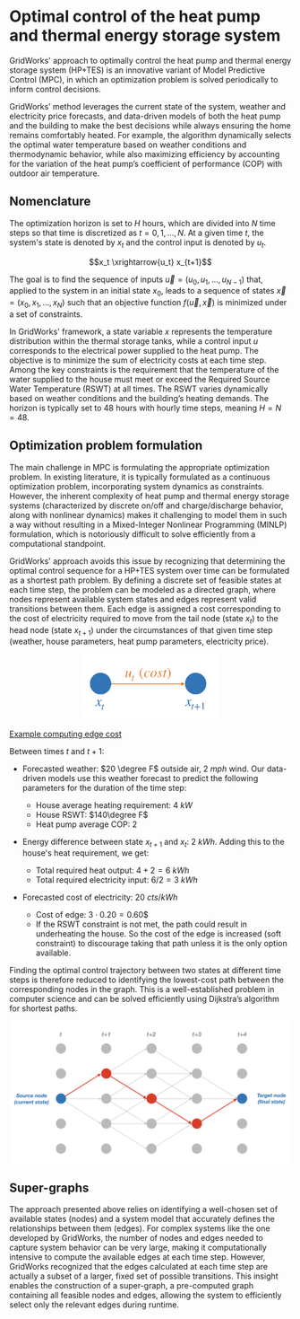 # Optimal control of the heat pump and thermal energy storage system

GridWorks' approach to optimally control the heat pump and thermal energy storage system (HP+TES) is an innovative variant of Model Predictive Control (MPC), in which an optimization problem is solved periodically to inform control decisions.

GridWorks’ method leverages the current state of the system, weather and electricity price forecasts, and data-driven models of both the heat pump and the building to make the best decisions while always ensuring the home remains comfortably heated. For example, the algorithm dynamically selects the optimal water temperature based on weather conditions and thermodynamic behavior, while also maximizing efficiency by accounting for the variation of the heat pump’s coefficient of performance (COP) with outdoor air temperature.

## Nomenclature

The optimization horizon is set to $H$ hours, which are divided into $N$ time steps so that time is discretized as $t=0,1,...,N$. At a given time $t$, the system's state is denoted by $x_t$ and the control input is denoted by $u_t$. 

$$x_t \xrightarrow{u_t} x_{t+1}$$

The goal is to find the sequence of inputs $\vec{u} = (u_0, u_{1}, ..., u_{N-1}$) that, applied to the system in an initial state $x_{0}$, leads to a sequence of states $\vec{x} = (x_0 , x_1,...,x_N)$ such that an objective function $f(\vec{u}, \vec{x})$ is minimized under a set of constraints.

In GridWorks' framework, a state variable $x$ represents the temperature distribution within the thermal storage tanks, while a control input $u$ corresponds to the electrical power supplied to the heat pump. The objective is to minimize the sum of electricity costs at each time step. Among the key constraints is the requirement that the temperature of the water supplied to the house must meet or exceed the Required Source Water Temperature (RSWT) at all times. The RSWT varies dynamically based on weather conditions and the building’s heating demands. The horizon is typically set to 48 hours with hourly time steps, meaning $H=N=48$.

## Optimization problem formulation

The main challenge in MPC is formulating the appropriate optimization problem. In existing literature, it is typically formulated as a continuous optimization problem, incorporating system dynamics as constraints. However, the inherent complexity of heat pump and thermal energy storage systems (characterized by discrete on/off and charge/discharge behavior, along with nonlinear dynamics) makes it challenging to model them in such a way without resulting in a Mixed-Integer Nonlinear Programming (MINLP) formulation, which is notoriously difficult to solve efficiently from a computational standpoint.

GridWorks' approach avoids this issue by recognizing that determining the optimal control sequence for a HP+TES system over time can be formulated as a shortest path problem. By defining a discrete set of feasible states at each time step, the problem can be modeled as a directed graph, where nodes represent available system states and edges represent valid transitions between them. Each edge is assigned a cost corresponding to the cost of electricity required to move from the tail node (state $x_t$) to the head node (state $x_{t+1}$) under the circumstances of that given time step (weather, house parameters, heat pump parameters, electricity price).

<img src="img/node_edge.png" style="display: block; margin-left: auto; margin-right: auto; width: 240px; margin-bottom: 20px">

<u>Example computing edge cost</u>

Between times $t$ and $t+1$:

- Forecasted weather: $20 \degree F$ outside air, $2 \ mph$ wind. Our data-driven models use this weather forecast to predict the following parameters for the duration of the time step:
  - House average heating requirement: $4 \ kW$
  - House RSWT: $140\degree F$
  - Heat pump average COP: $2$

- Energy difference between state $x_{t+1}$ and $x_t$: $2 \ kWh$. Adding this to the house's heat requirement, we get:
  - Total required heat output: $4+2=6 \ kWh$
  - Total required electricity input: $6/2 = 3 \ kWh$

- Forecasted cost of electricity: $20 \ cts/kWh$ 
  - Cost of edge: $3\cdot 0.20 = 0.60\$$
  - If the RSWT constraint is not met, the path could result in underheating the house. So the cost of the edge is increased (soft constraint) to discourage taking that path unless it is the only option available.


Finding the optimal control trajectory between two states at different time steps is therefore reduced to identifying the lowest-cost path between the corresponding nodes in the graph. This is a well-established problem in computer science and can be solved efficiently using Dijkstra’s algorithm for shortest paths.

<img src="img/shortest_path.png" style="display: block; margin-left: auto; margin-right: auto; width:700px; margin-bottom: 20px">

## Super-graphs
The approach presented above relies on identifying a well-chosen set of available states (nodes) and a system model that accurately defines the relationships between them (edges). For complex systems like the one developed by GridWorks, the number of nodes and edges needed to capture system behavior can be very large, making it computationally intensive to compute the available edges at each time step. However, GridWorks recognized that the edges calculated at each time step are actually a subset of a larger, fixed set of possible transitions. This insight enables the construction of a super-graph, a pre-computed graph containing all feasible nodes and edges, allowing the system to efficiently select only the relevant edges during runtime.